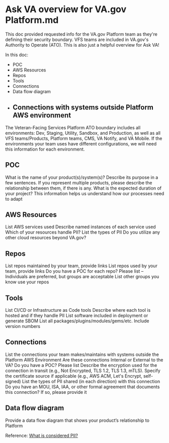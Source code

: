 # Ask VA overview for VA.gov Platform.md
This doc provided requested info for the VA.gov Platform team as they're defining their security boundary. VFS teams are included in VA.gov's Authority to Operate (ATO). This is also just a helpful overview for Ask VA!

In this doc:
- POC
- AWS Resources
- Repos
- Tools
- Connections
- Data flow diagram
- ## Connections with systems outside Platform AWS environment

The Veteran-Facing Services Platform ATO boundary includes all environments: Dev, Staging, Utility, Sandbox, and Production, as well as all VFS teams/Products, Platform teams, CMS, VA Notify, and VA Mobile. If the environments your team uses have different configurations, we will need this information for each environment.

## POC
What is the name of your product(s)/system(s)?
Describe its purpose in a few sentences.
If you represent multiple products, please describe the relationship between them, if there is any.
What is the expected duration of your project? This information helps us understand how our processes need to adapt

## AWS Resources
List AWS services used
Describe named instances of each service used
Which of your resources handle PII? List the types of PII
Do you utilize any other cloud resources beyond VA.gov?

## Repos
List repos maintained by your team, provide links
List repos used by your team, provide links
Do you have a POC for each repo? Please list – Individuals are preferred, but groups are acceptable
List other groups you know use your repos
 
## Tools
List CI/CD or Infrastructure as Code tools
Describe where each tool is hosted and if they handle PII
List software included in deployment or generate SBOM
List all packages/plugins/modules/gems/etc. Include version numbers
 
## Connections
List the connections your team makes/maintains with systems outside the Platform AWS Environment
Are these connections Internal or External to the VA?
Do you have a POC? Please list
Describe the encryption used for the connection in transit (e.g., Not Encrypted, TLS 1.2, TLS 1.3, mTLS). Specify the certificate source if applicable (e.g., AWS ACM, Let's Encrypt, self-signed)
List the types of PII shared (in each direction) with this connection
Do you have an MOU, ISA, IAA, or other formal agreement that documents this connection? If so, please provide it

## Data flow diagram
Provide a data flow diagram that shows your product’s relationship to Platform

Reference: [What is considered PII?](https://dsva.slack.com/archives/C01CJV0L9PS/p1751551763852079)
